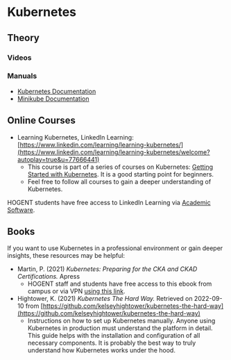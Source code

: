# Kubernetes

## Theory

### Videos

### Manuals

* [Kubernetes Documentation](https://kubernetes.io/docs/home/)
* [Minikube Documentation](https://minikube.sigs.k8s.io/docs/)

## Online Courses

* Learning Kubernetes, LinkedIn Learning:
  [https://www.linkedin.com/learning/learning-kubernetes/](https://www.linkedin.com/learning/learning-kubernetes/welcome?autoplay=true&u=77666441)
    * This course is part of a series of courses on Kubernetes: [Getting Started with Kubernetes](https://www.linkedin.com/learning/paths/getting-started-with-kubernetes). It is a good starting point for beginners.
    * Feel free to follow all courses to gain a deeper understanding of Kubernetes.

HOGENT students have free access to LinkedIn Learning via [Academic Software](http://academicsoftware.eu/).

## Books

If you want to use Kubernetes in a professional environment or gain deeper insights, these resources may be helpful:

* Martin, P. (2021) _Kubernetes: Preparing for the CKA and CKAD Certifications._ Apress
    * HOGENT staff and students have free access to this ebook from campus or via VPN [using this link](https://doi.org/10.1007/978-1-4842-6494-2).
* Hightower, K. (2021) _Kubernetes The Hard Way._ Retrieved on 2022-09-10 from [https://github.com/kelseyhightower/kubernetes-the-hard-way](https://github.com/kelseyhightower/kubernetes-the-hard-way)
    * Instructions on how to set up Kubernetes manually. Anyone using Kubernetes in production must understand the platform in detail. This guide helps with the installation and configuration of all necessary components. It is probably the best way to truly understand how Kubernetes works under the hood.
